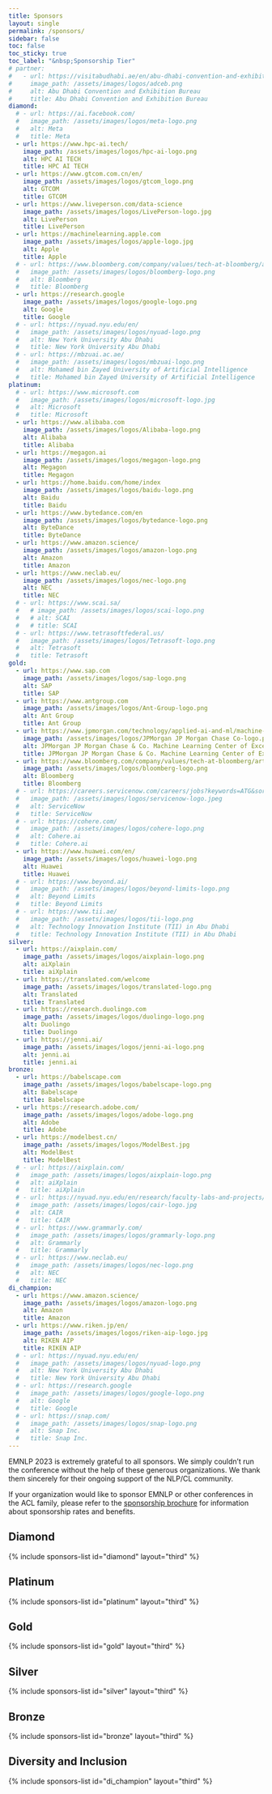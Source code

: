 ```yaml
---
title: Sponsors
layout: single
permalink: /sponsors/
sidebar: false
toc: false
toc_sticky: true
toc_label: "&nbsp;Sponsorship Tier"
# partner:
#   - url: https://visitabudhabi.ae/en/abu-dhabi-convention-and-exhibition-bureau
#     image_path: /assets/images/logos/adceb.png
#     alt: Abu Dhabi Convention and Exhibition Bureau
#     title: Abu Dhabi Convention and Exhibition Bureau
diamond:
  # - url: https://ai.facebook.com/
  #   image_path: /assets/images/logos/meta-logo.png
  #   alt: Meta
  #   title: Meta
  - url: https://www.hpc-ai.tech/
    image_path: /assets/images/logos/hpc-ai-logo.png
    alt: HPC AI TECH
    title: HPC AI TECH
  - url: https://www.gtcom.com.cn/en/
    image_path: /assets/images/logos/gtcom_logo.png
    alt: GTCOM
    title: GTCOM
  - url: https://www.liveperson.com/data-science
    image_path: /assets/images/logos/LivePerson-logo.jpg
    alt: LivePerson
    title: LivePerson
  - url: https://machinelearning.apple.com
    image_path: /assets/images/logos/apple-logo.jpg
    alt: Apple
    title: Apple
  # - url: https://www.bloomberg.com/company/values/tech-at-bloomberg/artificial-intelligence-ai/?utm_medium=cto&utm_content=site-partner&utm_source=site-
  #   image_path: /assets/images/logos/bloomberg-logo.png
  #   alt: Bloomberg
  #   title: Bloomberg
  - url: https://research.google
    image_path: /assets/images/logos/google-logo.png
    alt: Google
    title: Google
  # - url: https://nyuad.nyu.edu/en/
  #   image_path: /assets/images/logos/nyuad-logo.png
  #   alt: New York University Abu Dhabi
  #   title: New York University Abu Dhabi
  # - url: https://mbzuai.ac.ae/
  #   image_path: /assets/images/logos/mbzuai-logo.png
  #   alt: Mohamed bin Zayed University of Artificial Intelligence
  #   title: Mohamed bin Zayed University of Artificial Intelligence
platinum:
  # - url: https://www.microsoft.com
  #   image_path: /assets/images/logos/microsoft-logo.jpg
  #   alt: Microsoft
  #   title: Microsoft
  - url: https://www.alibaba.com
    image_path: /assets/images/logos/Alibaba-logo.png
    alt: Alibaba
    title: Alibaba
  - url: https://megagon.ai
    image_path: /assets/images/logos/megagon-logo.png
    alt: Megagon
    title: Megagon
  - url: https://home.baidu.com/home/index
    image_path: /assets/images/logos/baidu-logo.png
    alt: Baidu
    title: Baidu
  - url: https://www.bytedance.com/en
    image_path: /assets/images/logos/bytedance-logo.png
    alt: ByteDance
    title: ByteDance
  - url: https://www.amazon.science/
    image_path: /assets/images/logos/amazon-logo.png
    alt: Amazon
    title: Amazon  
  - url: https://www.neclab.eu/
    image_path: /assets/images/logos/nec-logo.png
    alt: NEC
    title: NEC
  # - url: https://www.scai.sa/
  #   # image_path: /assets/images/logos/scai-logo.png
  #   # alt: SCAI
  #   # title: SCAI  
  # - url: https://www.tetrasoftfederal.us/
  #   image_path: /assets/images/logos/Tetrasoft-logo.png
  #   alt: Tetrasoft
  #   title: Tetrasoft 
gold:
  - url: https://www.sap.com
    image_path: /assets/images/logos/sap-logo.png
    alt: SAP
    title: SAP
  - url: https://www.antgroup.com
    image_path: /assets/images/logos/Ant-Group-logo.png
    alt: Ant Group
    title: Ant Group
  - url: https://www.jpmorgan.com/technology/applied-ai-and-ml/machine-learning
    image_path: /assets/images/logos/JPMorgan JP Morgan Chase Co-logo.png
    alt: JPMorgan JP Morgan Chase & Co. Machine Learning Center of Excellence
    title: JPMorgan JP Morgan Chase & Co. Machine Learning Center of Excellence
  - url: https://www.bloomberg.com/company/values/tech-at-bloomberg/artificial-intelligence-ai/?utm_medium=cto&utm_content=site-partner&utm_source=site-
    image_path: /assets/images/logos/bloomberg-logo.png
    alt: Bloomberg
    title: Bloomberg
  # - url: https://careers.servicenow.com/careers/jobs?keywords=ATG&sortBy=relevance&page=1
  #   image_path: /assets/images/logos/servicenow-logo.jpeg
  #   alt: ServiceNow
  #   title: ServiceNow
  # - url: https://cohere.com/
  #   image_path: /assets/images/logos/cohere-logo.png
  #   alt: Cohere.ai
  #   title: Cohere.ai
  - url: https://www.huawei.com/en/
    image_path: /assets/images/logos/huawei-logo.png
    alt: Huawei
    title: Huawei
  # - url: https://www.beyond.ai/
  #   image_path: /assets/images/logos/beyond-limits-logo.png
  #   alt: Beyond Limits
  #   title: Beyond Limits
  # - url: https://www.tii.ae/
  #   image_path: /assets/images/logos/tii-logo.png
  #   alt: Technology Innovation Institute (TII) in Abu Dhabi
  #   title: Technology Innovation Institute (TII) in Abu Dhabi    
silver:
  - url: https://aixplain.com/
    image_path: /assets/images/logos/aixplain-logo.png
    alt: aiXplain
    title: aiXplain
  - url: https://translated.com/welcome
    image_path: /assets/images/logos/translated-logo.png
    alt: Translated
    title: Translated  
  - url: https://research.duolingo.com
    image_path: /assets/images/logos/duolingo-logo.png
    alt: Duolingo
    title: Duolingo
  - url: https://jenni.ai/
    image_path: /assets/images/logos/jenni-ai-logo.png
    alt: jenni.ai
    title: jenni.ai  
bronze:
  - url: https://babelscape.com
    image_path: /assets/images/logos/babelscape-logo.png
    alt: Babelscape
    title: Babelscape
  - url: https://research.adobe.com/
    image_path: /assets/images/logos/adobe-logo.png
    alt: Adobe
    title: Adobe
  - url: https://modelbest.cn/
    image_path: /assets/images/logos/ModelBest.jpg
    alt: ModelBest
    title: ModelBest
  # - url: https://aixplain.com/
  #   image_path: /assets/images/logos/aixplain-logo.png
  #   alt: aiXplain
  #   title: aiXplain
  # - url: https://nyuad.nyu.edu/en/research/faculty-labs-and-projects/center-for-artificial-intelligence-and-robotics.html
  #   image_path: /assets/images/logos/cair-logo.jpg
  #   alt: CAIR
  #   title: CAIR   
  # - url: https://www.grammarly.com/
  #   image_path: /assets/images/logos/grammarly-logo.png
  #   alt: Grammarly
  #   title: Grammarly
  # - url: https://www.neclab.eu/
  #   image_path: /assets/images/logos/nec-logo.png
  #   alt: NEC
  #   title: NEC
di_champion:
  - url: https://www.amazon.science/
    image_path: /assets/images/logos/amazon-logo.png
    alt: Amazon
    title: Amazon
  - url: https://www.riken.jp/en/
    image_path: /assets/images/logos/riken-aip-logo.jpg
    alt: RIKEN AIP
    title: RIKEN AIP
  # - url: https://nyuad.nyu.edu/en/
  #   image_path: /assets/images/logos/nyuad-logo.png
  #   alt: New York University Abu Dhabi
  #   title: New York University Abu Dhabi
  # - url: https://research.google
  #   image_path: /assets/images/logos/google-logo.png
  #   alt: Google
  #   title: Google
  # - url: https://snap.com/
  #   image_path: /assets/images/logos/snap-logo.png
  #   alt: Snap Inc.
  #   title: Snap Inc.
---
```


EMNLP 2023 is extremely grateful to all sponsors. We simply couldn’t run the conference without the help of these generous organizations. We thank them sincerely for their ongoing support of the NLP/CL community.  
  
If your organization would like to sponsor EMNLP or other conferences in the ACL family, please refer to the <a href= "/assets/images/logos/Sponsorship_Brochure-ACL2023-20230505.pdf">sponsorship brochure</a> for information about sponsorship rates and benefits.

<!-- EMNLP 2022 is extremely grateful to all sponsors. We simply couldn’t run the conference without the help of these generous organizations. We thank them sincerely for their ongoing support of the NLP/CL community.

If your organization would like to sponsor EMNLP or other conferences in the ACL family,
please refer to our [**Sponsorship Booklet**](/downloads/Sponsorship brochure for ACL 2022 conferences - 2022-07-03-3.pdf)
for information about sponsorship rates and benefits. -->

<style>
.sponsors-list { justify-content: flex-start; }
.sponsors-list > a {
  display: flex;
  flex-direction: row;
  justify-content: center;
  background-color: #fff;
  border: 1px solid #d3d3d3;
  border-radius: 5px;
  align-items: center;
  margin: 0.2em;
  padding: 0.5em;
  text-align: center;
}
.sponsors-list a { text-decoration: none; }
.sponsors-list > a > .dummy-padding { margin-top: 100%; }
.sponsors-list > a > img { margin: 0; }
.sponsors-list > a:hover { box-shadow: 0 0 10px #00000044; }
.sponsors-list > a:hover > img { box-shadow: none !important; }
</style>

<!-- ## Supporting Partner

{% include sponsors-list id="partner" layout="third" %} -->

## Diamond

{% include sponsors-list id="diamond" layout="third" %}

## Platinum

{% include sponsors-list id="platinum" layout="third" %}

## Gold

{% include sponsors-list id="gold" layout="third" %}

## Silver

{% include sponsors-list id="silver" layout="third" %}

## Bronze

{% include sponsors-list id="bronze" layout="third" %}

## Diversity and Inclusion

{% include sponsors-list id="di_champion" layout="third" %}
